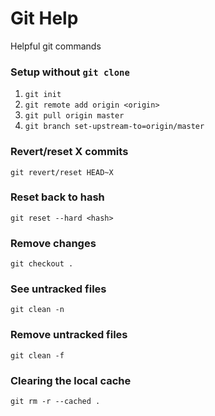 # Git Help
Helpful git commands

### Setup without `git clone`
1. `git init`
2. `git remote add origin <origin>`
3. `git pull origin master`
4. `git branch set-upstream-to=origin/master`

### Revert/reset X commits
`git revert/reset HEAD~X`

### Reset back to hash
`git reset --hard <hash>`

### Remove changes
`git checkout .`

### See untracked files
`git clean -n`

### Remove untracked files
`git clean -f`

### Clearing the local cache
`git rm -r --cached .`
